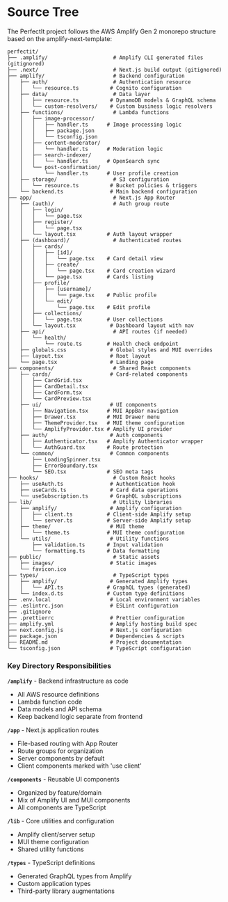 # Source Tree

The PerfectIt project follows the AWS Amplify Gen 2 monorepo structure based on the amplify-next-template:

```
perfectit/
├── .amplify/                     # Amplify CLI generated files (gitignored)
├── .next/                        # Next.js build output (gitignored)
├── amplify/                      # Backend configuration
│   ├── auth/                     # Authentication resource
│   │   └── resource.ts          # Cognito configuration
│   ├── data/                     # Data layer
│   │   ├── resource.ts          # DynamoDB models & GraphQL schema
│   │   └── custom-resolvers/    # Custom business logic resolvers
│   ├── functions/                # Lambda functions
│   │   ├── image-processor/     
│   │   │   ├── handler.ts      # Image processing logic
│   │   │   ├── package.json    
│   │   │   └── tsconfig.json   
│   │   ├── content-moderator/   
│   │   │   └── handler.ts      # Moderation logic
│   │   ├── search-indexer/      
│   │   │   └── handler.ts      # OpenSearch sync
│   │   └── post-confirmation/   
│   │       └── handler.ts      # User profile creation
│   ├── storage/                  # S3 configuration
│   │   └── resource.ts          # Bucket policies & triggers
│   └── backend.ts               # Main backend configuration
├── app/                          # Next.js App Router
│   ├── (auth)/                   # Auth group route
│   │   ├── login/               
│   │   │   └── page.tsx        
│   │   ├── register/            
│   │   │   └── page.tsx        
│   │   └── layout.tsx          # Auth layout wrapper
│   ├── (dashboard)/              # Authenticated routes
│   │   ├── cards/               
│   │   │   ├── [id]/           
│   │   │   │   └── page.tsx    # Card detail view
│   │   │   ├── create/         
│   │   │   │   └── page.tsx    # Card creation wizard
│   │   │   └── page.tsx        # Cards listing
│   │   ├── profile/             
│   │   │   ├── [username]/     
│   │   │   │   └── page.tsx    # Public profile
│   │   │   └── edit/           
│   │   │       └── page.tsx    # Edit profile
│   │   ├── collections/         
│   │   │   └── page.tsx        # User collections
│   │   └── layout.tsx           # Dashboard layout with nav
│   ├── api/                      # API routes (if needed)
│   │   └── health/              
│   │       └── route.ts        # Health check endpoint
│   ├── globals.css              # Global styles and MUI overrides
│   ├── layout.tsx               # Root layout
│   └── page.tsx                 # Landing page
├── components/                   # Shared React components
│   ├── cards/                   # Card-related components
│   │   ├── CardGrid.tsx        
│   │   ├── CardDetail.tsx      
│   │   ├── CardForm.tsx        
│   │   └── CardPreview.tsx     
│   ├── ui/                      # UI components
│   │   ├── Navigation.tsx      # MUI AppBar navigation
│   │   ├── Drawer.tsx          # MUI Drawer menu
│   │   ├── ThemeProvider.tsx   # MUI theme configuration
│   │   └── AmplifyProvider.tsx # Amplify UI provider
│   ├── auth/                    # Auth components
│   │   ├── Authenticator.tsx   # Amplify Authenticator wrapper
│   │   └── AuthGuard.tsx       # Route protection
│   └── common/                  # Common components
│       ├── LoadingSpinner.tsx  
│       ├── ErrorBoundary.tsx   
│       └── SEO.tsx             # SEO meta tags
├── hooks/                        # Custom React hooks
│   ├── useAuth.ts               # Authentication hook
│   ├── useCards.ts              # Card data operations
│   └── useSubscription.ts       # GraphQL subscriptions
├── lib/                          # Utility libraries
│   ├── amplify/                 # Amplify configuration
│   │   ├── client.ts           # Client-side Amplify setup
│   │   └── server.ts           # Server-side Amplify setup
│   ├── theme/                   # MUI theme
│   │   └── theme.ts            # MUI theme configuration
│   └── utils/                   # Utility functions
│       ├── validation.ts       # Input validation
│       └── formatting.ts       # Data formatting
├── public/                       # Static assets
│   ├── images/                  # Static images
│   └── favicon.ico             
├── types/                        # TypeScript types
│   ├── amplify/                 # Generated Amplify types
│   │   └── API.ts              # GraphQL types (generated)
│   └── index.d.ts              # Custom type definitions
├── .env.local                   # Local environment variables
├── .eslintrc.json               # ESLint configuration
├── .gitignore                   
├── .prettierrc                  # Prettier configuration
├── amplify.yml                  # Amplify hosting build spec
├── next.config.js               # Next.js configuration
├── package.json                 # Dependencies & scripts
├── README.md                    # Project documentation
└── tsconfig.json                # TypeScript configuration
```

### Key Directory Responsibilities

**`/amplify`** - Backend infrastructure as code
- All AWS resource definitions
- Lambda function code
- Data models and API schema
- Keep backend logic separate from frontend

**`/app`** - Next.js application routes
- File-based routing with App Router
- Route groups for organization
- Server components by default
- Client components marked with 'use client'

**`/components`** - Reusable UI components
- Organized by feature/domain
- Mix of Amplify UI and MUI components
- All components are TypeScript

**`/lib`** - Core utilities and configuration
- Amplify client/server setup
- MUI theme configuration
- Shared utility functions

**`/types`** - TypeScript definitions
- Generated GraphQL types from Amplify
- Custom application types
- Third-party library augmentations
